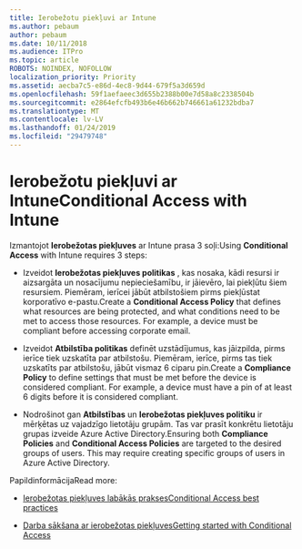 ```yaml
---
title: Ierobežotu piekļuvi ar Intune
ms.author: pebaum
author: pebaum
ms.date: 10/11/2018
ms.audience: ITPro
ms.topic: article
ROBOTS: NOINDEX, NOFOLLOW
localization_priority: Priority
ms.assetid: aecba7c5-e86d-4ec8-9d44-679f5a3d659d
ms.openlocfilehash: 59f1aefaeec3d655b2388b00e7d58a8c2338504b
ms.sourcegitcommit: e2864efcfb493b6e46b662b746661a61232bdba7
ms.translationtype: MT
ms.contentlocale: lv-LV
ms.lasthandoff: 01/24/2019
ms.locfileid: "29479748"
---
```

# <a name="conditional-access-with-intune"></a><span data-ttu-id="4dba0-102">Ierobežotu piekļuvi ar Intune</span><span class="sxs-lookup"><span data-stu-id="4dba0-102">Conditional Access with Intune</span></span>

<span data-ttu-id="4dba0-103">Izmantojot **Ierobežotas piekļuves** ar Intune prasa 3 soļi:</span><span class="sxs-lookup"><span data-stu-id="4dba0-103">Using **Conditional Access** with Intune requires 3 steps:</span></span> 
  
- <span data-ttu-id="4dba0-p101">Izveidot **Ierobežotas piekļuves politikas** , kas nosaka, kādi resursi ir aizsargāta un nosacījumu nepieciešamību, ir jāievēro, lai piekļūtu šiem resursiem. Piemēram, ierīcei jābūt atbilstošiem pirms piekļūstat korporatīvo e-pastu.</span><span class="sxs-lookup"><span data-stu-id="4dba0-p101">Create a **Conditional Access Policy** that defines what resources are being protected, and what conditions need to be met to access those resources. For example, a device must be compliant before accessing corporate email.</span></span> 
    
- <span data-ttu-id="4dba0-p102">Izveidot **Atbilstība politikas** definēt uzstādījumus, kas jāizpilda, pirms ierīce tiek uzskatīta par atbilstošu. Piemēram, ierīce, pirms tas tiek uzskatīts par atbilstošu, jābūt vismaz 6 ciparu pin.</span><span class="sxs-lookup"><span data-stu-id="4dba0-p102">Create a **Compliance Policy** to define settings that must be met before the device is considered compliant. For example, a device must have a pin of at least 6 digits before it is considered compliant.</span></span> 
    
- <span data-ttu-id="4dba0-p103">Nodrošinot gan **Atbilstības** un **Ierobežotas piekļuves politiku** ir mērķētas uz vajadzīgo lietotāju grupām. Tas var prasīt konkrētu lietotāju grupas izveide Azure Active Directory.</span><span class="sxs-lookup"><span data-stu-id="4dba0-p103">Ensuring both **Compliance Policies** and **Conditional Access Policies** are targeted to the desired groups of users. This may require creating specific groups of users in Azure Active Directory.</span></span> 
    
<span data-ttu-id="4dba0-110">Papildinformācija</span><span class="sxs-lookup"><span data-stu-id="4dba0-110">Read more:</span></span>
  
- [<span data-ttu-id="4dba0-111">Ierobežotas piekļuves labākās prakses</span><span class="sxs-lookup"><span data-stu-id="4dba0-111">Conditional Access best practices</span></span>](https://docs.microsoft.com/en-us/azure/active-directory/conditional-access/best-practices)
    
- [<span data-ttu-id="4dba0-112">Darba sākšana ar ierobežotas piekļuves</span><span class="sxs-lookup"><span data-stu-id="4dba0-112">Getting started with Conditional Access </span></span>](https://docs.microsoft.com/en-us/azure/active-directory/active-directory-conditional-access-azure-portal-get-started)
    

